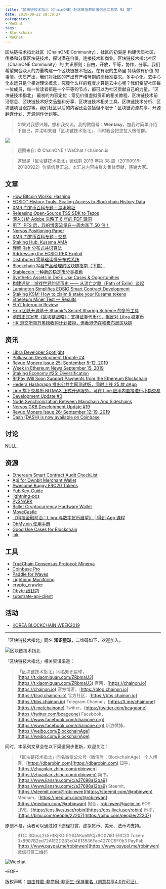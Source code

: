 ```yaml
---
title: "区块链技术指北（ChainONE）社区微信群价值信息汇总第 93 期"
date: 2019-09-22 18:39:27
categories:
- WeChat
tags:
- Blockchain
- WeChat
---
```

区块链技术指北社区（ChainONE Community），社区的初衷是 构建优质社区，传播和分享区块链技术，探讨潜在价值，连接技术和商业。区块链技术指北社区（ChainONE Community）的 共识原则：自由，开放，平等，协作，分享。我们希望聚合众人的力量构建一个区块链技术社区。在有限的生命里 持续做有价值 的事情。优质产出，我们对社区的产出有严格苛刻的高标准要求。多中心化。去中心化永远只是个相对理论概念，究竟什么样的程度才算是去中心呢？我们希望社区每一位成员，每一位读者都是一个平等的节点，都可以为社区贡献自己的力量。「区块链技术指北」 最初的内容定位：常见价值虚拟货币的相关教程、区块链技术前沿信息、区块链技术好文品鉴和分享、区块链技术相关工具、区块链技术分析、区块链项目跟踪等。我们社区以后的内容还会包括但不限于：区块链资源共享、开源翻译计划、开源创作计划等。
<!-- more -->

> 如果对我感兴趣，想和我交流，我的微信号：**Wentasy**，加我时简单介绍下自己，并注明来自「区块链技术指北」，同时我会把您拉入微信群。

![](https://cdn.dbarobin.com/EFxCQjC.png)

> 题图来自: © ChainONE / WeChat / chainon.io

> 这里是「区块链技术指北」微信群 2019 年第 38 周（20190916-20190922）价值信息汇总。本汇总内容由群友集体贡献，感谢大家。

## 文章

* [How Bitcoin Works: Hashing](https://bbs.chainon.io/d/4364)
* [EOSIO™ History Tools: Scaling Access to Blockchain History Data](https://bbs.chainon.io/d/4365)
* [XMR 门罗币百科专题 - 混淆地址](https://bbs.chainon.io/d/4369)
* [Releasing Open-Source TSS SDK to Tezos](https://bbs.chainon.io/d/4376)
* [深入分析 Adobe 忽略了 6 年的 PDF 漏洞](https://bbs.chainon.io/d/4378)
* [用了 IPFS 后，我的博客流量在一周内涨了 50 倍！](https://bbs.chainon.io/d/4379)
* [Nervos Positioning Paper](https://bbs.chainon.io/d/4385)
* [XMR 门罗币百科专题 - 交易](https://bbs.chainon.io/d/4386)
* [Staking Hub: Kusama AMA](https://bbs.chainon.io/d/4387)
* [理解 Raft 分布式共识算法](https://bbs.chainon.io/d/4388)
* [Addressing the EOSIO REX Exploit](https://bbs.chainon.io/d/4389)
* [Distributed 零基础读懂分布式系统](https://bbs.chainon.io/d/4390)
* [Blockchain 写给产品经理的区块链指南（下篇）](https://bbs.chainon.io/d/4391)
* [Stablecoin 一种新的稳定币分类视角](https://bbs.chainon.io/d/4397)
* [Synthetic Assets in DeFi: Use Cases & Opportunities](https://bbs.chainon.io/d/4399)
* [构建通货：游戏世界的货币史 —— 从流亡之路（Path of Exile）谈起](https://bbs.chainon.io/d/4400)
* [Lamington Simplifies EOSIO Smart Contract Development](https://bbs.chainon.io/d/4403)
* [Staking KSM: How to claim & stake your Kusama tokens](https://bbs.chainon.io/d/4405)
* [Ethereum Miner Test — Results](https://bbs.chainon.io/d/4409)
* [Eth2 Interop in Review](https://bbs.chainon.io/d/4410)
* [Exin 团队开源基于 Shamir’s Secret Sharing Scheme 的多签工具](https://bbs.chainon.io/d/4411)
* [德国正式发布《区块链战略》：支持证券代币化，但反对 Libra 稳定币](https://bbs.chainon.io/d/4416)
* [HK 港交所百万英镑收购计划被拒，但香港仍在积极布局区块链](https://bbs.chainon.io/d/4417)

## 资讯

* [Libra Developer Spotlight](https://bbs.chainon.io/d/4366)
* [Polkascan Development Update #4](https://bbs.chainon.io/d/4367)
* [Revuo Monero Issue 25: September 5-12, 2019](https://bbs.chainon.io/d/4368)
* [Week in Ethereum News September 15, 2019](https://bbs.chainon.io/d/4370)
* [Staking Economy #25: Diversification](https://bbs.chainon.io/d/4371)
* [BitPay Will Soon Support Payments from the Ethereum Blockchain](https://bbs.chainon.io/d/4377)
* [Hedera Hashgraph 推出公共主网测试版，同时上线 25 款 dApp](https://bbs.chainon.io/d/4383)
* [Line 旗下交易所 BITMAX 正式开通服务，可在 Line 应用内直接进行小额交易](https://bbs.chainon.io/d/4402)
* [Development Update #0](https://bbs.chainon.io/d/4404)
* [Node Synchronization Between Mainchain And Sidechains](https://bbs.chainon.io/d/4412)
* [Nervos CKB Development Update #19](https://bbs.chainon.io/d/4413)
* [Revuo Monero Issue 26: September 12-19, 2019](https://bbs.chainon.io/d/4414)
* [Dash (DASH) is now available on Coinbase](https://bbs.chainon.io/d/4415)

## 讨论

NULL.

## 资源

* [Ethereum Smart Contract Audit CheckList](https://bbs.chainon.io/d/4372)
* [Api for Ownbit Merchant Wallet](https://bbs.chainon.io/d/4373)
* [Awesome Buggy ERC20 Tokens](https://bbs.chainon.io/d/4374)
* [YubiKey-Guide](https://bbs.chainon.io/d/4381)
* [lightning-pos](https://bbs.chainon.io/d/4393)
* [PySNARK](https://bbs.chainon.io/d/4394)
* [Ballet Cryptocurrency Hardware Wallet](https://bbs.chainon.io/d/4395)
* [MoveCastle](https://bbs.chainon.io/d/4396)
* [《科技金融前沿：Libra 与数字货币展望》 | 得到 App 课程](https://bbs.chainon.io/d/4398)
* [OhMy.xin 使用手册](https://bbs.chainon.io/d/4406)
* [Good Use Cases for Blockchain](https://bbs.chainon.io/d/4418)
* [ink](https://bbs.chainon.io/d/4420)

## 工具

* [TrueChain Consensus Protocol: Minerva](https://bbs.chainon.io/d/4375)
* [Coinbase Pro](https://bbs.chainon.io/d/4380)
* [Paddle for Waves](https://bbs.chainon.io/d/4382)
* [Lightning Monitoring](https://bbs.chainon.io/d/4384)
* [crypto_crawler](https://bbs.chainon.io/d/4392)
* [Obyte 纸钱包](https://bbs.chainon.io/d/4408)
* [substrate-api-client](https://bbs.chainon.io/d/4419)

## 活动

* [KOREA BLOCKCHAIN WEEK2019](https://bbs.chainon.io/d/4401)

***

「区块链技术指北」同名 **知识星球**，二维码如下，欢迎加入。

![区块链技术指北](https://cdn.dbarobin.com/3YzonTR.png)

「区块链技术指北」相关资讯渠道：

> 「区块链技术指北」同名知识星球，[https://t.xiaomiquan.com/ZRbmaU3](https://t.xiaomiquan.com/ZRbmaU3)
> 官网，[https://chainon.io](https://chainon.io)
> 官方博客，[https://blog.chainon.io](https://blog.chainon.io)
> 官方社区，[https://bbs.chainon.io](https://bbs.chainon.io)
> Telegram Channel，[https://t.me/chainone](https://t.me/chainone)
> Twitter，[https://twitter.com/bcageone](https://twitter.com/bcageone)
> Facebook，[https://www.facebook.com/chainone.org](https://www.facebook.com/chainone.org)
> 新浪微博，[https://weibo.com/BlockchainAge](https://weibo.com/BlockchainAge)

同时，本系列文章会在以下渠道同步更新，欢迎关注：

> 「区块链技术指北」同名微信公众号（微信号：BlockchainAge）
> 个人博客，[https://dbarobin.com](https://dbarobin.com)
> 知乎，[https://zhuanlan.zhihu.com/robinwen](https://zhuanlan.zhihu.com/robinwen)
> 简书，[https://www.jianshu.com/c/a37698a12ba9](https://www.jianshu.com/c/a37698a12ba9)
> Steemit，[https://steemit.com/@robinwen](https://steemit.com/@robinwen)
> Medium，[https://medium.com/@robinwan](https://medium.com/@robinwan)
> 掘金，[robinwen@juejin.im](https://juejin.im/user/5673ccae60b2260ee435f89a/posts)
> EOS LIVE，[https://eos.live/user/robin](https://eos.live/user/robin)
> 币乎，[https://bihu.com/people/22207](https://bihu.com/people/22207)

原创不易，读者可以通过如下途径打赏，虚拟货币、美元、法币均支持。

> BTC: 3QboL2k5HfKjKDrEYtQAKubWCjx9CX7i8f
> ERC20 Token: 0x8907B2ed72A1E2D283c04613536Fac4270C9F0b3
> PayPal: [https://www.paypal.me/robinwen](https://www.paypal.me/robinwen)
> 微信打赏二维码

![Wechat](https://cdn.dbarobin.com/SzoNl5b.jpg)

–EOF–

版权声明：[自由转载-非商用-非衍生-保持署名（创意共享4.0许可证）](http://creativecommons.org/licenses/by-nc-nd/4.0/deed.zh)